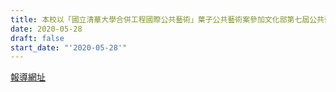 ```yaml
---
title: 本校以「國立清華大學合併工程國際公共藝術」葉子公共藝術案參加文化部第七屆公共藝術獎，入圍【卓越獎】、【藝術創作獎】。
date: 2020-05-28
draft: false
start_date: "'2020-05-28'"
---
```


[報導網址](https://publicartawards.moc.gov.tw/index/zh-tw/news/38259)
